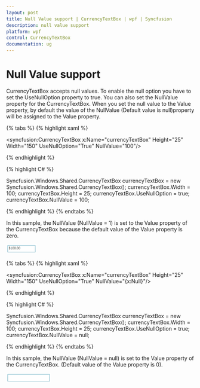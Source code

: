 ```yaml
---
layout: post
title: Null Value support | CurrencyTextBox | wpf | Syncfusion
description: null value support
platform: wpf
control: CurrencyTextBox 
documentation: ug
---
```


# Null Value support

CurrencyTextBox accepts null values. To enable the null option you have to set the UseNullOption property to true. You can also set the NullValue property for the CurrencyTextBox. When you set the null value to the Value property, by default the value of the NullValue (Default value is null)property will be assigned to the Value property. 

{% tabs %}
{% highlight xaml %}

<syncfusion:CurrencyTextBox x:Name="currencyTextBox" Height="25" Width="150" UseNullOption="True" NullValue="100"/>

{% endhighlight %}

{% highlight C# %}

Syncfusion.Windows.Shared.CurrencyTextBox currencyTextBox = new  Syncfusion.Windows.Shared.CurrencyTextBox();
currencyTextBox.Width = 100;
currencyTextBox.Height = 25;
currencyTextBox.UseNullOption = true;
currencyTextBox.NullValue = 100;

{% endhighlight %}
{% endtabs %}

In this sample, the NullValue (NullValue = 1) is set to the Value property of the CurrencyTextBox because the default value of the Value property is zero.

![](Null-Value-support_images/Null-Value-support_img1.png)

{% tabs %}
{% highlight xaml %}

<syncfusion:CurrencyTextBox x:Name="currencyTextBox" Height="25" Width="150" UseNullOption="True" NullValue="{x:Null}"/>

{% endhighlight %}

{% highlight C# %}

Syncfusion.Windows.Shared.CurrencyTextBox currencyTextBox = new   Syncfusion.Windows.Shared.CurrencyTextBox();
currencyTextBox.Width = 100;
currencyTextBox.Height = 25;
currencyTextBox.UseNullOption = true;
currencyTextBox.NullValue = null;

{% endhighlight %}
{% endtabs %}

In this sample, the NullValue (NullValue = null) is set to the Value property of the CurrencyTextBox. (Default value of the Value property is 0).

![](Null-Value-support_images/Null-Value-support_img2.png)
